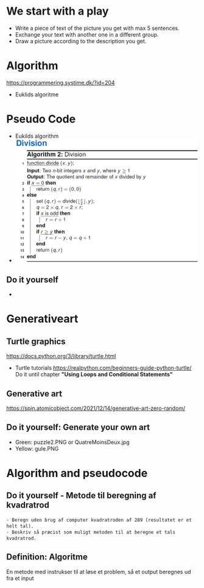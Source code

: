 # We start with a play
- Write a piece of text of the picture you get with max 5 sentences.
- Exchange your text with another one in a different group. 
- Draw a picture according to the description you get. 




# Algorithm
https://programmering.systime.dk/?id=204

- Euklids algoritme 

# Pseudo Code
- Eukilds algorithm
- ![Division](https://github.com/FuRong1213-vibenshus/Generativeart/blob/12moduler/pseudocode.jpg)


## Do it yourself 
- 

# Generativeart


## Turtle graphics
https://docs.python.org/3/library/turtle.html
- Turtle tutorials 
https://realpython.com/beginners-guide-python-turtle/
Do it until chapter **"Using Loops and Conditional Statements"**

## Generative art
https://spin.atomicobject.com/2021/12/14/generative-art-zero-random/

## Do it yourself: Generate your own art 
- Green: puzzle2.PNG or QuatreMoinsDeux.jpg
- Yellow: gule.PNG



# Algorithm and pseudocode
## Do it yourself -  Metode til beregning af kvadratrod
    - Beregn uden brug af computer kvadratroden af 289 (resultatet er et helt tal).
    - Beskriv så præcist som muligt metoden til at beregne et tals kvadratrod. 

## Definition: Algoritme
En metode med instrukser til at løse et problem, så et output beregnes ud fra et input

